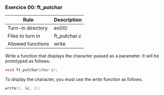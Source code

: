 ### Exercice 00: ft_putchar
| Rule | Description |
| --- | --- |
| Turn-in directory | ex00/ |
| Files to turn in | ft_putchar.c |
| Allowed functions | write |
Write a function that displays the character passed as a parameter.
It will be prototyped as follows:
```c
void ft_putchar(char c);
```
To display the character, you must use the _write_ function as follows.
```c
write(1, &c, 1);
```
